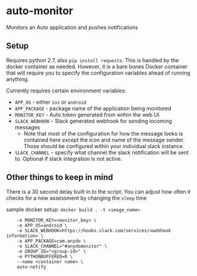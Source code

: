 # auto-monitor

Monitors an Auto application and pushes notifications

## Setup

Requires python 2.7, also `pip install requests`. This is handled by the docker container as needed. However, it is a bare bones Docker container that will require you to specify the configuration variables ahead of running anything.

Currently requires certain environment variables:

- `APP_OS` - either `ios` or `android`
- `APP_PACKAGE` - package name of the application being monitored
- `MONITOR_KEY` - Auto token generated from within the web UI
- `SLACK_WEBHOOK` - Slack generated webhook for sending incoming messages
  - Note that most of the configuration for how the message looks is contained here _except_ the icon and name of the message sender. Those should be configured within your individual slack instance.
- `SLACK_CHANNEL` - specify what channel the slack notification will be sent to. Optional if slack integration is not active.

## Other things to keep in mind

There is a 30 second delay built in to the script. You can adjust how often it checks for a new assessment by changing the `sleep` time

sample docker setup:
`docker build . -t <image_name>`

```docker run \
    -e MONITOR_KEY=<monitor_key> \
    -e APP_OS=android \
    -e SLACK_WEBHOOK=https://hooks.slack.com/services/<webhook information> \
    -e APP_PACKAGE=com.anydo \
    -e SLACK_CHANNEL="#anydomonitor" \
    -e GROUP_ID="<group-id>" \
    -e PYTHONBUFFERED=0 \
    --name <container name> \
    auto-notify

```
